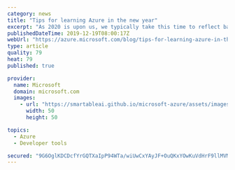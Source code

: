 ```yaml
---
category: news
title: "Tips for learning Azure in the new year"
excerpt: "As 2020 is upon us, we typically take this time to reflect back on the current year’s achievements (and challenges) and begin planning for the next year. "
publishedDateTime: 2019-12-19T08:00:17Z
webUrl: "https://azure.microsoft.com/blog/tips-for-learning-azure-in-the-new-year/"
type: article
quality: 79
heat: 79
published: true

provider:
  name: Microsoft
  domain: microsoft.com
  images:
    - url: "https://smartableai.github.io/microsoft-azure/assets/images/organizations/microsoft.com-50x50.jpg"
      width: 50
      height: 50

topics:
  - Azure
  - Developer tools

secured: "9G6OglKDCDcfYrGQTXaIpP94WTa/wiUwCxYAyJF+OuQKxYOwKuVdHrF9llMVMoxAwiuydE3CxRmW+R0/mKHrdpdDRUKdmQN4Z5O0yut32dwYGajQi1K2oVeKcnBVcUt/TVIatmXBKV6KNpy7Kpa84ZUoXChVaOMlRwCQOtXR9Y/QsUUHLSbXPw1+UAPo978Jrqdo6vq+1+IJUEz83TlehNbeh5Qj0SIVc59c+O4fhz3N9f3QRZkMpWbI+B8QwAH1TWx2/HX4G2Zyy22KWpqrZSIpv8EAkewbI5FurBL9mbWt9SxacwgJnNeOoVHZ81c0sKFrDHjLwEdgF4SmBGzqyQ==;LIv9T2mEJabiFAZua12NmQ=="
---
```


